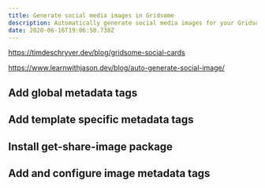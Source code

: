 ```yaml
---
title: Generate social media images in Gridsome
description: Automatically generate social media images for your Gridsome blog
date: 2020-06-16T19:06:50.730Z
---
```

https://timdeschryver.dev/blog/gridsome-social-cards

https://www.learnwithjason.dev/blog/auto-generate-social-image/

## Add global metadata tags

## Add template specific metadata tags

## Install get-share-image package

## Add and configure image metadata tags

